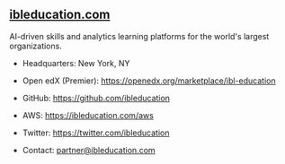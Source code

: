 ## [ibleducation.com](https://ibleducation.com)

AI-driven skills and analytics learning platforms for the world's largest organizations.

* Headquarters: New York, NY

* Open edX (Premier): https://openedx.org/marketplace/ibl-education
* GitHub: https://github.com/ibleducation
* AWS: https://ibleducation.com/aws

* Twitter: https://twitter.com/ibleducation
* Contact: partner@ibleducation.com
